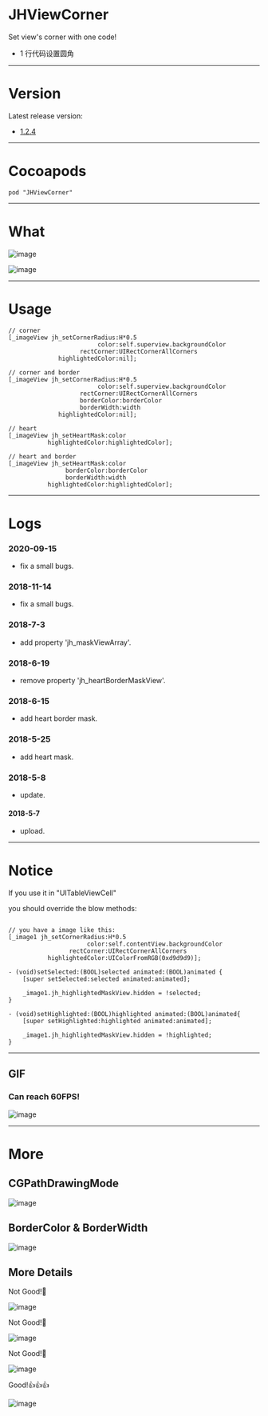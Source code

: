 # JHViewCorner
Set view's corner with one code! 
- 1 行代码设置圆角

---

# Version 
Latest release version:
- [1.2.4](https://github.com/xjh093/JHViewCorner/releases)

---

# Cocoapods
`pod "JHViewCorner"`

---

# What

![image](https://github.com/xjh093/UIView-JHViewCorner/blob/master/Images/image1.png)

![image](https://github.com/xjh093/UIView-JHViewCorner/blob/master/Images/image2.png)

---

# Usage
```
// corner
[_imageView jh_setCornerRadius:H*0.5
                         color:self.superview.backgroundColor
                    rectCorner:UIRectCornerAllCorners
              highlightedColor:nil];

// corner and border
[_imageView jh_setCornerRadius:H*0.5
                         color:self.superview.backgroundColor
                    rectCorner:UIRectCornerAllCorners
                    borderColor:borderColor 
                    borderWidth:width
              highlightedColor:nil];

// heart
[_imageView jh_setHeartMask:color 
           highlightedColor:highlightedColor];
           
// heart and border
[_imageView jh_setHeartMask:color 
                borderColor:borderColor 
                borderWidth:width 
           highlightedColor:highlightedColor];

```
---

# Logs
### 2020-09-15
- fix a small bugs.

### 2018-11-14
- fix a small bugs.

### 2018-7-3
- add property 'jh_maskViewArray'.

### 2018-6-19
- remove property 'jh_heartBorderMaskView'.

### 2018-6-15
- add heart border mask.

### 2018-5-25
- add heart mask.

### 2018-5-8
- update.

#### 2018-5-7
- upload.

---

# Notice

If you use it in "UITableViewCell"

you should override the blow methods:

```

// you have a image like this:
[_image1 jh_setCornerRadius:H*0.5
                      color:self.contentView.backgroundColor
                 rectCorner:UIRectCornerAllCorners
           highlightedColor:UIColorFromRGB(0xd9d9d9)];

- (void)setSelected:(BOOL)selected animated:(BOOL)animated {
    [super setSelected:selected animated:animated];

    _image1.jh_highlightedMaskView.hidden = !selected;
}

- (void)setHighlighted:(BOOL)highlighted animated:(BOOL)animated{
    [super setHighlighted:highlighted animated:animated];

    _image1.jh_highlightedMaskView.hidden = !highlighted;
}

```

---

## GIF

### Can reach 60FPS!

![image](https://github.com/xjh093/GIF/blob/master/gif/Jun-19-2018%2018-10-07.gif)

---

# More
## CGPathDrawingMode

![image](https://github.com/xjh093/UIView-JHViewCorner/blob/master/Images/%E5%9C%86%E8%A7%92.png)

## BorderColor & BorderWidth

![image](https://github.com/xjh093/UIView-JHViewCorner/blob/master/Images/%E8%BE%B9%E6%A1%86.png)

## More Details

Not Good!🤔

![image](https://github.com/xjh093/UIView-JHViewCorner/blob/master/Images/002.png)

Not Good!🤔

![image](https://github.com/xjh093/UIView-JHViewCorner/blob/master/Images/001.png)

Not Good!🤔

![image](https://github.com/xjh093/UIView-JHViewCorner/blob/master/Images/004.png)

Good!👍👍👍

![image](https://github.com/xjh093/UIView-JHViewCorner/blob/master/Images/003.png)



